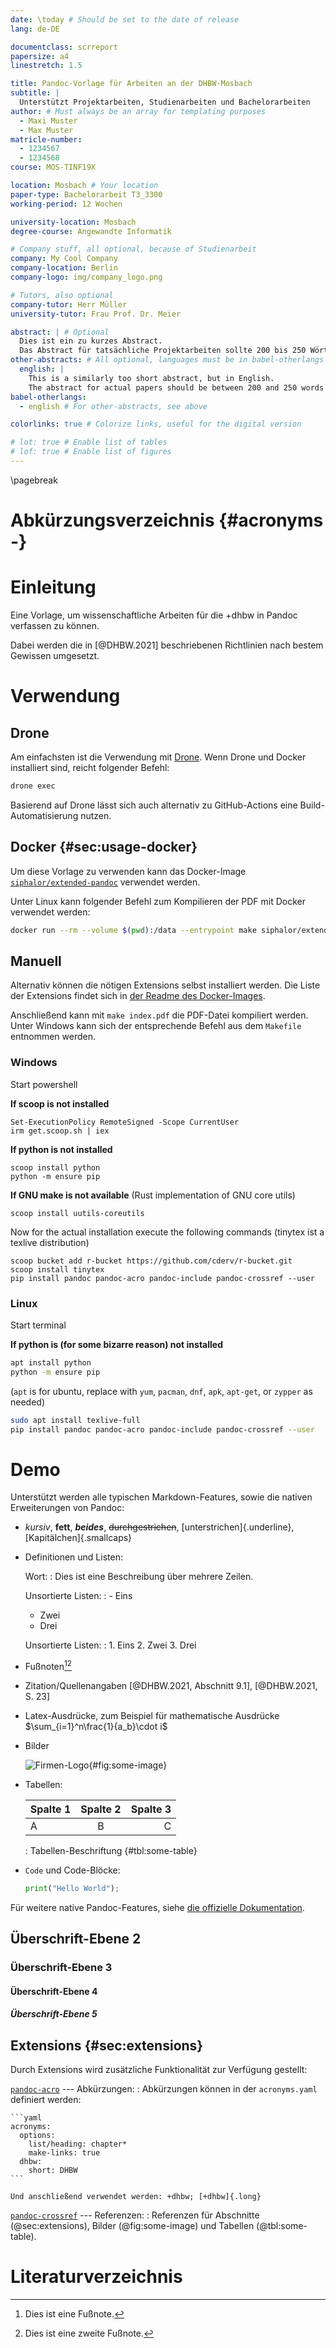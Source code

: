 ```yaml
---
date: \today # Should be set to the date of release
lang: de-DE

documentclass: scrreport
papersize: a4
linestretch: 1.5

title: Pandoc-Vorlage für Arbeiten an der DHBW-Mosbach
subtitle: |
  Unterstützt Projektarbeiten, Studienarbeiten und Bachelorarbeiten
author: # Must always be an array for templating purposes
  - Maxi Muster
  - Max Muster
matricle-number:
  - 1234567
  - 1234568
course: MOS-TINF19X

location: Mosbach # Your location
paper-type: Bachelorarbeit T3_3300
working-period: 12 Wochen

university-location: Mosbach
degree-course: Angewandte Informatik

# Company stuff, all optional, because of Studienarbeit
company: My Cool Company
company-location: Berlin
company-logo: img/company_logo.png

# Tutors, also optional
company-tutor: Herr Müller
university-tutor: Frau Prof. Dr. Meier

abstract: | # Optional
  Dies ist ein zu kurzes Abstract.
  Das Abstract für tatsächliche Projektarbeiten sollte 200 bis 250 Wörter lang sein.
other-abstracts: # All optional, languages must be in babel-otherlangs
  english: |
    This is a similarly too short abstract, but in English.
    The abstract for actual papers should be between 200 and 250 words in length.
babel-otherlangs:
  - english # For other-abstracts, see above

colorlinks: true # Colorize links, useful for the digital version

# lot: true # Enable list of tables
# lof: true # Enable list of figures
---
```


\pagebreak

# Abkürzungsverzeichnis {#acronyms -}

# Einleitung

Eine Vorlage, um wissenschaftliche Arbeiten für die +dhbw in Pandoc verfassen zu können.

Dabei werden die in [@DHBW.2021] beschriebenen Richtlinien nach bestem Gewissen umgesetzt.

# Verwendung

## Drone

Am einfachsten ist die Verwendung mit [Drone](https://drone.io).
Wenn Drone und Docker installiert sind, reicht folgender Befehl:

```sh
drone exec
```

Basierend auf Drone lässt sich auch alternativ zu GitHub-Actions eine Build-Automatisierung nutzen.

## Docker {#sec:usage-docker}

Um diese Vorlage zu verwenden kann das Docker-Image [`siphalor/extended-pandoc`][docker-image] verwendet werden.

Unter Linux kann folgender Befehl zum Kompilieren der PDF mit Docker verwendet werden:

```sh
docker run --rm --volume $(pwd):/data --entrypoint make siphalor/extended-pandoc
``` 

## Manuell

Alternativ können die nötigen Extensions selbst installiert werden.
Die Liste der Extensions findet sich in [der Readme des Docker-Images][docker-image].

Anschließend kann mit `make index.pdf` die PDF-Datei kompiliert werden.
Unter Windows kann sich der entsprechende Befehl aus dem `Makefile` entnommen werden.

### Windows

Start powershell

**If scoop is not installed**
```pwsh
Set-ExecutionPolicy RemoteSigned -Scope CurrentUser
irm get.scoop.sh | iex
```

**If python is not installed**
```pwsh
scoop install python
python -m ensure pip
```

**If GNU make is not available** (Rust implementation of GNU core utils)
```pwsh
scoop install uutils-coreutils
```

Now for the actual installation execute the following commands (tinytex ist a texlive distribution)
```pwsh 
scoop bucket add r-bucket https://github.com/cderv/r-bucket.git
scoop install tinytex
pip install pandoc pandoc-acro pandoc-include pandoc-crossref --user
```

### Linux

Start terminal

**If python is (for some bizarre reason) not installed**
```bash
apt install python
python -m ensure pip
```
(`apt` is for ubuntu, replace with `yum`, `pacman`, `dnf`, `apk`, `apt-get`, or `zypper` as needed)

```bash
sudo apt install texlive-full
pip install pandoc pandoc-acro pandoc-include pandoc-crossref --user
```

[docker-image]: https://hub.docker.com/r/siphalor/extended-pandoc

# Demo

Unterstützt werden alle typischen Markdown-Features, sowie die nativen Erweiterungen von Pandoc:

- *kursiv*, **fett**, ***beides***, ~~durchgestrichen~~, [unterstrichen]{.underline}, [Kapitälchen]{.smallcaps}
- Definitionen und Listen:

  Wort:
  : Dies ist eine Beschreibung
    über mehrere Zeilen.

  Unsortierte Listen:
  : - Eins
  - Zwei
  - Drei

  Unsortierte Listen:
  : 1. Eins
  2. Zwei
  3. Drei

- Fußnoten[^footnote-a][^footnote-b]

[^footnote-a]: Dies ist eine Fußnote.
[^footnote-b]: Dies ist eine zweite Fußnote.

- Zitation/Quellenangaben [@DHBW.2021, Abschnitt 9.1], [@DHBW.2021, S. 23]

- Latex-Ausdrücke, zum Beispiel für mathematische Ausdrücke $\sum_{i=1}^n\frac{1}{a_b}\cdot i$

- Bilder

  ![Firmen-Logo](img/company_logo.png){#fig:some-image}

- Tabellen:

  | Spalte 1 | Spalte 2 | Spalte 3 |
  | :------- | :------: | -------: |
  | A        |    B     |        C |
  : Tabellen-Beschriftung {#tbl:some-table}

- `Code` und Code-Blöcke:

  ```python
  print("Hello World");
  ```

Für weitere native Pandoc-Features, siehe [die offizielle Dokumentation](https://pandoc.org/MANUAL.html).

## Überschrift-Ebene 2

### Überschrift-Ebene 3

#### Überschrift-Ebene 4

##### Überschrift-Ebene 5

## Extensions {#sec:extensions}

Durch Extensions wird zusätzliche Funktionalität zur Verfügung gestellt:

[`pandoc-acro`](https://github.com/kprussing/pandoc-acro) --- Abkürzungen:
: Abkürzungen können in der `acronyms.yaml` definiert werden:

    ```yaml
    acronyms:
      options:
        list/heading: chapter*
        make-links: true
      dhbw:
        short: DHBW
    ```
  
    Und anschließend verwendet werden: +dhbw; [+dhbw]{.long}

[`pandoc-crossref`](https://github.com/lierdakil/pandoc-crossref) --- Referenzen:
: Referenzen für Abschnitte (@sec:extensions), Bilder (@fig:some-image) und Tabellen (@tbl:some-table).


# Literaturverzeichnis
<!-- Leave emtpy, this is where the literature goes -->

<!-- vim: set spelllang=de-DE syn=pandoc : -->
